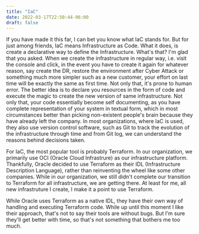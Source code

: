 ```yaml
---
title: "IaC"
date: 2022-03-17T22:50:44-06:00
draft: false
---
```


If you have made it this far, I can bet you know what IaC stands for. But for just among friends, IaC means Infrastructure as Code. What it does, is create a declarative way to define the Infrastructure. What's that? I'm glad that you asked. When we create the infrastructure in regular way, i.e. visit the console and click, in the event you have to create it again for whatever reason, say create the DR, restore the environment after Cyber Attack or something much more simpler such as a new customer, your effort on last time will be exactly the same as first time. Not only that, it's prone to human error. The better idea is to declare you resources in the form of code and execute the magic to create the new version of same infrastructure. Not only that, your code essentially become self documenting, as you have complete representation of your system in textual form, which in most circumstances better than picking non-existent people's brain because they have already left the company. In most organizations, where IaC is used, they also use version control software, such as Git to track the evolution of the infrastructure through time and from Git log, we can understand the reasons behind decisions taken.

For IaC, the most popular tool is probably Terraform. In our organization, we primarily use OCI (Oracle Cloud Infrastrure) as our infrastructure platform. Thankfully, Oracle decided to use Terraform as their IDL (Infrastructure Description Language), rather than reinventing the wheel like some other companies. While in our organization, we still didn't complete our transition to Terraform for all infrastructure, we are getting there. At least for me, all new infrastruture I create, I make it a point to use Terraform.

While Oracle uses Terraform as a native IDL, they have their own way of handling and executing Terraform code. While up until this moment I like their approach, that's not to say their tools are without bugs. But I'm sure they'll get better with time, so that's not something that bothers me too much.
